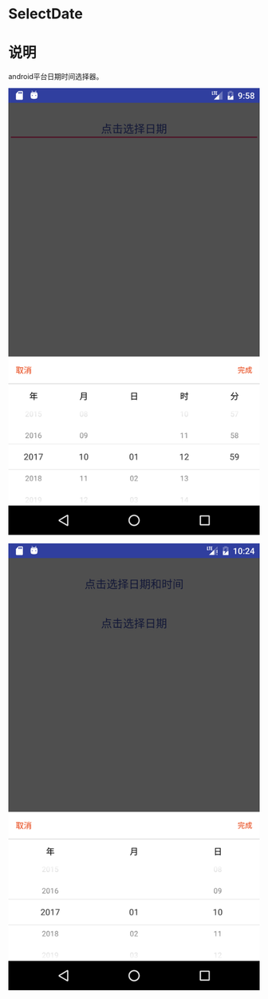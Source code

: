 # SelectDate
说明
====================
android平台日期时间选择器。

![](device-2017-01-10-095835.png)


![](device-2017-01-10-102451.png)